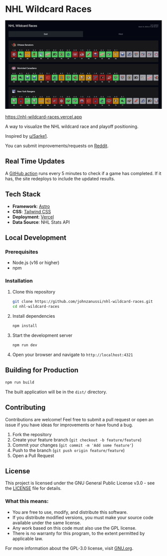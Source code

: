 # NHL Wildcard Races

![NHL Wildcard Races Banner](public/screenshot.png)

https://nhl-wildcard-races.vercel.app

A way to visualize the NHL wildcard race and playoff positioning.

Inspired by [u/Sarke1](https://www.reddit.com/r/hockey/comments/1jn7rlh/wildcard_races_mar_29/).

You can submit improvements/requests on [Reddit](https://www.reddit.com/r/hockey/comments/1jnmhlt/wildcard_races_as_a_website/).

## Real Time Updates

A [GitHub action](https://github.com/johnzanussi/nhl-wildcard-races/blob/main/.github/workflows/game-tracker.yml) runs every 5 minutes to check if a game has completed. If it has, the site redeploys to include the updated results.


## Tech Stack

- **Framework**: [Astro](https://astro.build)
- **CSS**: [Tailwind CSS](https://tailwindcss.com)
- **Deployment**: [Vercel](https://vercel.com)
- **Data Source**: NHL Stats API

## Local Development

### Prerequisites

- Node.js (v16 or higher)
- npm

### Installation

1. Clone this repository
   ```bash
   git clone https://github.com/johnzanussi/nhl-wildcard-races.git
   cd nhl-wildcard-races
   ```

2. Install dependencies
   ```bash
   npm install
   ```

3. Start the development server
   ```bash
   npm run dev
   ```

4. Open your browser and navigate to `http://localhost:4321`

## Building for Production

```bash
npm run build
```

The built application will be in the `dist/` directory.

## Contributing

Contributions are welcome! Feel free to submit a pull request or open an issue if you have ideas for improvements or have found a bug.

1. Fork the repository
2. Create your feature branch (`git checkout -b feature/feature`)
3. Commit your changes (`git commit -m 'Add some feature'`)
4. Push to the branch (`git push origin feature/feature`)
5. Open a Pull Request

## License

This project is licensed under the GNU General Public License v3.0 - see the [LICENSE](LICENSE) file for details.

### What this means:

- You are free to use, modify, and distribute this software.
- If you distribute modified versions, you must make your source code available under the same license.
- Any work based on this code must also use the GPL license.
- There is no warranty for this program, to the extent permitted by applicable law.

For more information about the GPL-3.0 license, visit [GNU.org](https://www.gnu.org/licenses/gpl-3.0.en.html).
